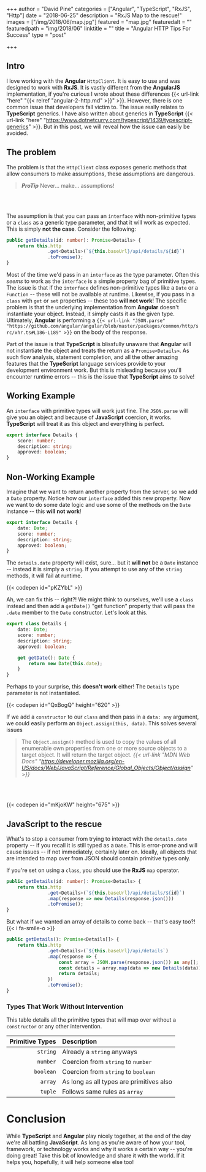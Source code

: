 +++
author = "David Pine"
categories = ["Angular", "TypeScript", "RxJS", "Http"]
date = "2018-06-25"
description = "RxJS Map to the rescue!"
images = ["/img/2018/06/map.jpg"]
featured = "map.jpg"
featuredalt = ""
featuredpath = "img/2018/06"
linktitle = ""
title = "Angular HTTP Tips For Success"
type = "post"

+++

## Intro

I love working with the __Angular__ `HttpClient`. It is easy to use and was designed to work with __RxJS__. It is vastly different from the __AngularJS__ implementation, if you're curious I wrote about these differences {{< url-link "here" "{{< relref "angular-2-http.md" >}}" >}}. However, there is one common issue that developers fall victim to. The issue really relates to __TypeScript__ generics. I have also written about generics in __TypeScript__ {{< url-link "here" "https://www.dotnetcurry.com/typescript/1439/typescript-generics" >}}. But in this post, we will reveal how the issue can easily be avoided.

## The problem

The problem is that the `HttpClient` class exposes generic methods that allow consumers to make assumptions, these assumptions are dangerous.

> <cite>__ProTip__</cite>
> Never... make... assumptions!

<br/><br/>

The assumption is that you can pass an `interface` with non-primitive types or a `class` as a generic type parameter, and that it will work as expected. This is simply __not the case__. Consider the following:

```typescript
public getDetails(id: number): Promise<Details> {
    return this.http
               .get<Details>(`${this.baseUrl}/api/details/${id}`)
               .toPromise();
}
```

Most of the time we'd pass in an `interface` as the type parameter. Often this _seems_ to work as the `interface` is a simple property bag of primitive types. The issue is that if the `interface` defines non-primitive types like a `Date` or a `Function` -- these will not be available at runtime. Likewise, if you pass in a `class` with `get` or `set` properties -- these too __will not work__! The specific problem is that the underlying implementation from __Angular__ doesn't instantiate your object. Instead, it simply casts it as the given type. Ultimately, __Angular__ is performing a `{{< url-link "JSON.parse" "https://github.com/angular/angular/blob/master/packages/common/http/src/xhr.ts#L186-L189" >}}` on the body of the response.

Part of the issue is that __TypeScript__ is blissfully unaware that __Angular__ will not instantiate the object and treats the return as a `Promise<Details>`. As such flow analysis, statement completion, and all the other amazing features that the __TypeScript__ language services provide to your development environment work. But this is misleading because you'll encounter runtime errors -- this is the issue that __TypeScript__ aims to solve!

## Working Example

An `interface` with primitive types will work just fine. The `JSON.parse` will give you an object and because of __JavaScript__ coercion, it works. __TypeScript__ will treat it as this object and everything is perfect.

```typescript
export interface Details {
    score: number;
    description: string;
    approved: boolean;
}
```

## Non-Working Example

Imagine that we want to return another property from the server, so we add a `Date` property. Notice how our `interface` added this new property. Now we want to do some date logic and use some of the methods on the `Date` instance -- this __will not work__!

```typescript
export interface Details {
    date: Date;
    score: number;
    description: string;
    approved: boolean;
}
```

The `details.date` property will exist, sure... but it __will not__ be a `Date` instance -- instead it is simply a `string`. If you attempt to use any of the `string` methods, it will fail at runtime.

{{< codepen id="pKZYbL" >}}

Ah, we can fix this -- right?! We might think to ourselves, we'll use a `class` instead and then add a `getDate()` "get function" property that will pass the `.date` member to the `Date` constructor. Let's look at this.

```typescript
export class Details {
    date: Date;
    score: number;
    description: string;
    approved: boolean;

    get getDate(): Date {
        return new Date(this.date);
    }
}
```

Perhaps to your surprise, this __doesn't work__ either! The `Details` type parameter is not instantiated.

{{< codepen id="QxBogQ" height="620" >}}

If we add a `constructor` to our `class` and then pass in a `data: any` argument, we could easily perform an `Object.assign(this, data)`. This solves several issues

> The `Object.assign()` method is used to copy the values of all enumerable own properties from one or more source objects to a target object. It will return the target object.
> <cite>{{< url-link "MDN Web Docs" "https://developer.mozilla.org/en-US/docs/Web/JavaScript/Reference/Global_Objects/Object/assign" >}}</cite>

<br/><br/>

{{< codepen id="mKjoKW" height="675" >}}

## JavaScript to the rescue

What's to stop a consumer from trying to interact with the `details.date` property -- if you recall it is still typed as a `Date`. This is error-prone and will cause issues -- if not immediately, certainly later on. Ideally, all objects that are intended to map over from JSON should contain primitive types only.

If you're set on using a `class`, you should use the __RxJS__ `map` operator.

```typescript
public getDetails(id: number): Promise<Details> {
    return this.http
               .get<Details>(`${this.baseUrl}/api/details/${id}`)
               .map(response => new Details(response.json()))
               .toPromise();
}
```

But what if we wanted an array of details to come back -- that's easy too?! {{< i fa-smile-o >}}

```typescript
public getDetails(): Promise<Details[]> {
    return this.http
               .get<Details>(`${this.baseUrl}/api/details`)
               .map(response => {
                   const array = JSON.parse(response.json()) as any[];
                   const details = array.map(data => new Details(data));
                   return details;
               })
               .toPromise();
}
```

### Types That Work Without Intervention

This table details all the primitive types that will map over without a `constructor` or any other intervention.

| Primitive Types | Description                              |
|----------------:|:-----------------------------------------|
| `string`        | Already a `string` anyways               |
| `number`        | Coercion from `string` to `number`       |
| `boolean`       | Coercion from `string` to `boolean`      |
| `array`         | As long as all types are primitives also |
| `tuple`         | Follows same rules as `array`            |

# Conclusion

While __TypeScript__ and __Angular__ play nicely together, at the end of the day we're all battling __JavaScript__. As long as you're aware of how your tool, framework, or technology works and why it works a certain way -- you're doing great! Take this bit of knowledge and share it with the world. If it helps you, hopefully, it will help someone else too!
